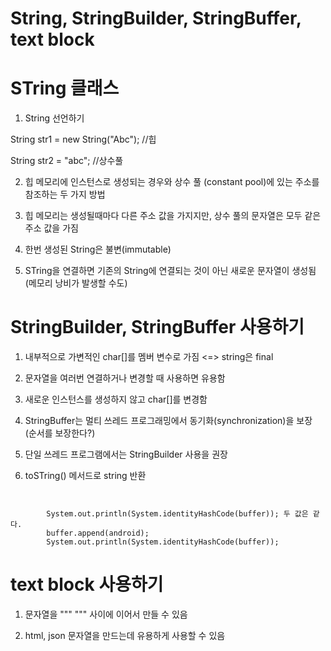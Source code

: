 # String, StringBuilder, StringBuffer, text block

# STring 클래스

1. String 선언하기

String str1 = new String("Abc"); //힙

String str2 = "abc"; //상수풀

2. 힙 메모리에 인스턴스로 생성되는 경우와 상수 풀 (constant pool)에 있는 주소를 참조하는 두 가지 방법

2. 힙 메모리는 생성될때마다 다른 주소 값을 가지지만, 상수 풀의 문자열은 모두 같은 주소 값을 가짐

3. 한번 생성된 String은 불변(immutable)

4. STring을 연결하면 기존의 String에 연결되는 것이 아닌 새로운 문자열이 생성됨 (메모리 낭비가 발생할 수도)

# StringBuilder, StringBuffer 사용하기

1. 내부적으로 가변적인 char[]를 멤버 변수로 가짐 <=> string은 final

2. 문자열을 여러번 연결하거나 변경할 때 사용하면 유용함

3. 새로운 인스턴스를 생성하지 않고 char[]를 변경함

4. StringBuffer는 멀티 쓰레드 프로그래밍에서 동기화(synchronization)을 보장 (순서를 보장한다?)

4. 단일 쓰레드 프로그램에서는 StringBuilder 사용을 권장

6. toSTring() 메서드로 string 반환

```


		System.out.println(System.identityHashCode(buffer)); 두 값은 같다. 
		buffer.append(android);
		System.out.println(System.identityHashCode(buffer));

```

# text block 사용하기

1. 문자열을 """ """ 사이에 이어서 만들 수 있음

2. html, json 문자열을 만드는데 유용하게 사용할 수 있음

